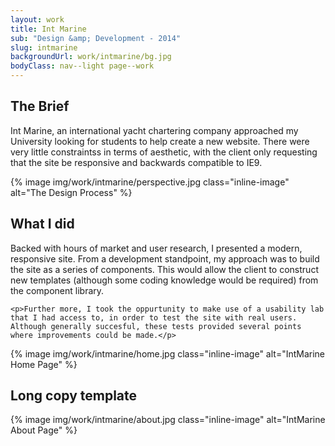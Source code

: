 ```yaml
---
layout: work
title: Int Marine
sub: "Design &amp; Development - 2014"
slug: intmarine
backgroundUrl: work/intmarine/bg.jpg
bodyClass: nav--light page--work
---
```


<div class="page__article--inner">
    <h2>The Brief</h2>
    <p>Int Marine, an international yacht chartering company approached my University looking for students to help create a new website. There were very little constraintss in terms of aesthetic, with the client only requesting that the site be responsive and backwards compatible to IE9.</p>
</div>

{% image img/work/intmarine/perspective.jpg class="inline-image" alt="The Design Process" %}


<div class="page__article--inner">
    <h2>What I did</h2>
    <p>Backed with hours of market and user research, I presented a modern, responsive site. From a development standpoint, my approach was to build the site as a series of components. This would allow the client to construct new templates (although some coding knowledge would be required) from the component library.</p>

    <p>Further more, I took the oppurtunity to make use of a usability lab that I had access to, in order to test the site with real users. Although generally succesful, these tests provided several points where improvements could be made.</p>
</div>

{% image img/work/intmarine/home.jpg class="inline-image" alt="IntMarine Home Page" %}

<div class="page__article--inner">
    <h2>Long copy template</h2>
</div>

{% image img/work/intmarine/about.jpg class="inline-image" alt="IntMarine About Page" %}
